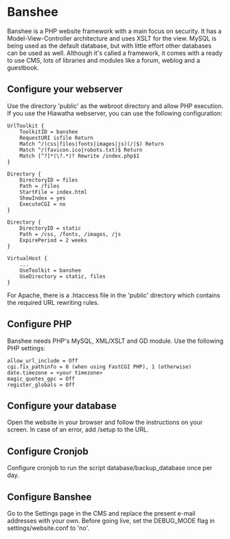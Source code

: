 Banshee
=======

Banshee is a PHP website framework with a main focus on security. It has a Model-View-Controller architecture and uses XSLT for the view. MySQL is being used as the default database, but with little effort other databases can be used as well. Although it's called a framework, it comes with a ready to use CMS, lots of libraries and modules like a forum, weblog and a guestbook.

Configure your webserver
------------------------
Use the directory 'public' as the webroot directory and allow PHP execution. If you use the Hiawatha webserver, you can use the following configuration:

	UrlToolkit {
		ToolkitID = banshee
		RequestURI isfile Return
		Match ^/(css|files|fonts|images|js)(/|$) Return
		Match ^/(favicon.ico|robots.txt)$ Return
		Match [^?]*(\?.*)? Rewrite /index.php$1
	}

	Directory {
		DirectoryID = files
		Path = /files
		StartFile = index.html
		ShowIndex = yes
		ExecuteCGI = no
	}

	Directory {
		DirectoryID = static
		Path = /css, /fonts, /images, /js
		ExpirePeriod = 2 weeks
	}

	VirtualHost {
		...
		UseToolkit = banshee
		UseDirectory = static, files
	}


For Apache, there is a .htaccess file in the 'public' directory which contains the required URL rewriting rules.

Configure PHP
-------------
Banshee needs PHP's MySQL, XML/XSLT and GD module. Use the following PHP settings:

	allow_url_include = Off
	cgi.fix_pathinfo = 0 (when using FastCGI PHP), 1 (otherwise)
	date.timezone = <your timezone>
	magic_quotes_gpc = Off
	register_globals = Off

Configure your database
-----------------------
Open the website in your browser and follow the instructions on your screen. In case of an error, add /setup to the URL.

Configure Cronjob
-----------------
Configure cronjob to run the script database/backup_database once per day.

Configure Banshee
-----------------
Go to the Settings page in the CMS and replace the present e-mail addresses with your own. Before going live, set the DEBUG_MODE flag in settings/website.conf to 'no'.
